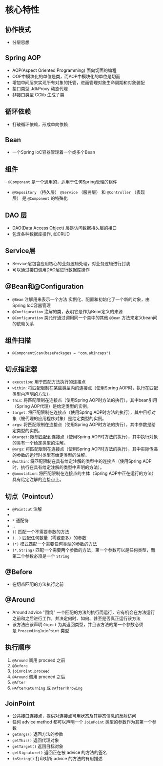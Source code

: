 # 核心特性

## 协作模式

- 分层思想

## Spring AOP

- AOP(Aspect Oriented Programming) 面向切面的编程 
- OOP中模块化的单位是类，而AOP中模块化的单位是切面
- 增加中间层来实现所有对象的托管，进而管理对象生命周期和对象装配
- 接口类型 JdkProxy 动态代理
- 非接口类型 CGlib 生成子类

## 循环依赖

- 打破循环依赖，形成单向依赖

## Bean

- 一个Spring IoC容器管理着一个或多个Bean

## 组件

- `@Component` 是一个通用的，适用于任何Spring管理的组件
- `@Repository` （持久层） `@Service` （服务层） 和 `@Controller` （表现层） 是 `@Component` 的特殊化

## DAO 层

- DAO(Data Access Object) 层是访问数据持久层的接口
- 包含各种数据库操作, 如CRUD

## Service层

- Service层包含应用核心的业务逻辑处理，对业务逻辑进行封装
- 可以通过接口调用DAO层进行数据库操作

## @Bean和@Configuration

- `@Bean` 注解用来表示一个方法 实例化、配置和初始化了一个新的对象，由Spring IoC容器管理
- `@Configuration` 注解的类，表明它是作为Bean定义的来源
- `@Configuration` 类允许通过调用同一个类中的其他 `@Bean` 方法来定义bean间的依赖关系

## 组件扫描

- `@ComponentScan(basePackages = "com.abincaps")` 

## 切点指定器

- `execution`: 用于匹配方法执行的连接点
- `within`: 将匹配限制在某些类型内的连接点（使用Spring AOP时，执行在匹配类型内声明的方法）。
- `this`: 将匹配限制在连接点（使用Spring AOP时方法的执行），其中bean引用（Spring AOP代理）是给定类型的实例。 
- `target`: 将匹配限制在连接点（使用Spring AOP时方法的执行），其中目标对象（被代理的应用程序对象）是给定类型的实例。
- `args`: 将匹配限制在连接点（使用Spring AOP时方法的执行），其中参数是给定类型的实例。 
- `@target`: 限制匹配到连接点（使用Spring AOP时方法的执行），其中执行对象的类有一个给定类型的注解。  
- `@args`: 将匹配限制在连接点（使用Spring AOP时方法的执行），其中实际传递的参数的运行时类型有给定类型的注解。
- `@within`: 将匹配限制在具有给定注解的类型中的连接点（使用Spring AOP时，执行在具有给定注解的类型中声明的方法）。
- `@annotation`: 将匹配限制在连接点的主体（Spring AOP中正在运行的方法）具有给定注解的连接点上。

## 切点（Pointcut）

- `@Pointcut` 注解
- 
- `*` 通配符
- ..
- `()` 匹配一个不需要参数的方法
- `(..)` 匹配任何数量（零或更多）的参数
- `(*)` 模式匹配一个需要任何类型的参数的方法
- `(*,String)` 匹配一个需要两个参数的方法，第一个参数可以是任何类型，而第二个参数必须是一个 `String`

## @Before

- 在切点匹配的方法执行之前

## @Around

- Around advice "围绕" 一个匹配的方法的执行而运行，它有机会在方法运行之前和之后进行工作，并决定何时、如何、甚至是否真正运行该方法
- 该方法应该声明 `Object` 为其返回类型，并且该方法的第一个参数必须是 `ProceedingJoinPoint` 类型

## 执行顺序

1. `@Around` 调用 proceed 之前
2. `@Before`
3. `joinPoint.proceed`
4. `@Around` 调用 proceed 之后
5. `@After`
6. `@AfterReturning` 或 `@AfterThrowing`

## JoinPoint

- 公共接口连接点，提供对连接点可用状态及其静态信息的反射访问
- 任何 advice method 都可以声明一个 `JoinPoint` 类型的参数作为其第一个参数
- `getArgs()` 返回方法的参数
- `getThis()` 返回代理对象
- `getTarget()` 返回目标对象
- `getSignature()` 返回正在被 advice 的方法的签名
- `toString()` 打印对所 advice 的方法的有用描述


